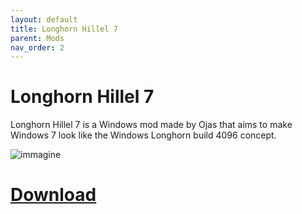 ```yaml
---
layout: default
title: Longhorn Hillel 7
parent: Mods
nav_order: 2
---
```

# Longhorn Hillel 7
Longhorn Hillel 7 is a Windows mod made by Ojas that aims to make Windows 7 look like the Windows Longhorn build 4096 concept.

![immagine](https://github.com/XPower7125/windows-mods-wiki/assets/64551044/bf4ef191-c8a7-401d-bddd-83979892e0df)


# [Download](https://archive.org/details/longhorn-hillel-7-4096_202301)
